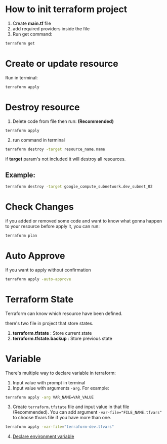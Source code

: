 # How to init terraform project
1. Create **main.tf** file
2. add required providers inside the file
3. Run get command:
```bash
terraform get
```

# Create or update resource
Run in terminal:
```bash
terraform apply
```

# Destroy resource
1. Delete code from file then run: **(Recommended)**
```bash
terraform apply
```
2. run command in terminal 
```bash
terraform destroy -target resource_name.name
```
if **target** param's not included it will destroy all resources.

## Example:
```bash
terraform destroy -target google_compute_subnetwork.dev_subnet_02
```

# Check Changes
if you added or removed some code and want to know what gonna happen to your resource before apply it, you can run:
```bash
terraform plan
```

# Auto Approve
If you want to apply without confirmation
```bash
terraform apply -auto-approve
```

# Terraform State
Terraform can know which resource have been defined.

there's two file in project that store states.
1. **terraform.tfstate** : Store current state
2. **terraform.tfstate.backup** : Store previous state

# Variable
There's multiple way to declare variable in terraform:

1. Input value with prompt in terminal
2. Input value with arguments `-arg`. For example:
```bash
terraform apply -arg VAR_NAME=VAR_VALUE
```
3. Create `terraform.tfstate` file and input value in that file (Recommended). 
You can add argument `-var-file="FILE_NAME.tfvars"` to choose tfvars file if you have more than one.
```bash
terraform apply -var-file="terraform-dev.tfvars"
```
4. [Declare environment variable](https://developer.hashicorp.com/terraform/cli/config/environment-variables)